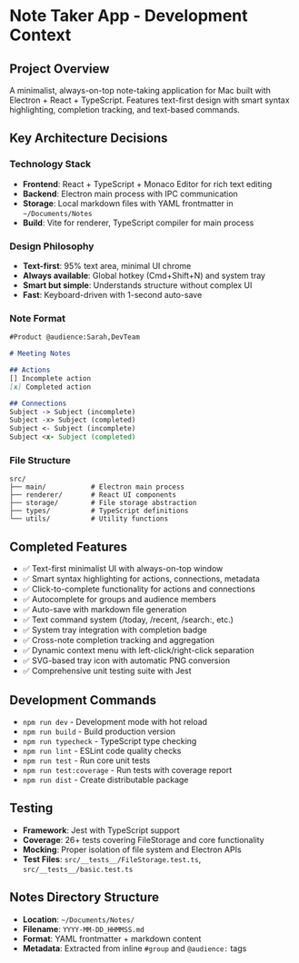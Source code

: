 # Note Taker App - Development Context

## Project Overview
A minimalist, always-on-top note-taking application for Mac built with Electron + React + TypeScript. Features text-first design with smart syntax highlighting, completion tracking, and text-based commands.

## Key Architecture Decisions

### Technology Stack
- **Frontend**: React + TypeScript + Monaco Editor for rich text editing
- **Backend**: Electron main process with IPC communication
- **Storage**: Local markdown files with YAML frontmatter in `~/Documents/Notes`
- **Build**: Vite for renderer, TypeScript compiler for main process

### Design Philosophy
- **Text-first**: 95% text area, minimal UI chrome
- **Always available**: Global hotkey (Cmd+Shift+N) and system tray
- **Smart but simple**: Understands structure without complex UI
- **Fast**: Keyboard-driven with 1-second auto-save

### Note Format
```markdown
#Product @audience:Sarah,DevTeam

# Meeting Notes

## Actions
[] Incomplete action
[x] Completed action

## Connections  
Subject -> Subject (incomplete)
Subject -x> Subject (completed)
Subject <- Subject (incomplete)
Subject <x- Subject (completed)
```

### File Structure
```
src/
├── main/           # Electron main process
├── renderer/       # React UI components  
├── storage/        # File storage abstraction
├── types/          # TypeScript definitions
└── utils/          # Utility functions
```

## Completed Features
- ✅ Text-first minimalist UI with always-on-top window
- ✅ Smart syntax highlighting for actions, connections, metadata
- ✅ Click-to-complete functionality for actions and connections
- ✅ Autocomplete for groups and audience members
- ✅ Auto-save with markdown file generation
- ✅ Text command system (/today, /recent, /search:, etc.)
- ✅ System tray integration with completion badge
- ✅ Cross-note completion tracking and aggregation
- ✅ Dynamic context menu with left-click/right-click separation
- ✅ SVG-based tray icon with automatic PNG conversion
- ✅ Comprehensive unit testing suite with Jest

## Development Commands
- `npm run dev` - Development mode with hot reload
- `npm run build` - Build production version
- `npm run typecheck` - TypeScript type checking
- `npm run lint` - ESLint code quality checks
- `npm run test` - Run core unit tests
- `npm run test:coverage` - Run tests with coverage report
- `npm run dist` - Create distributable package

## Testing
- **Framework**: Jest with TypeScript support
- **Coverage**: 26+ tests covering FileStorage and core functionality
- **Mocking**: Proper isolation of file system and Electron APIs
- **Test Files**: `src/__tests__/FileStorage.test.ts`, `src/__tests__/basic.test.ts`

## Notes Directory Structure
- **Location**: `~/Documents/Notes/`
- **Filename**: `YYYY-MM-DD_HHMMSS.md`
- **Format**: YAML frontmatter + markdown content
- **Metadata**: Extracted from inline `#group` and `@audience:` tags